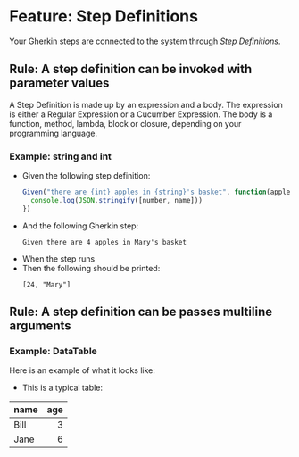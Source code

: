 # Feature: Step Definitions

Your Gherkin steps are connected to the system through *Step Definitions*.

## Rule: A step definition can be invoked with parameter values

A Step Definition is made up by an expression and a body.
The expression is either a Regular Expression or a Cucumber Expression.
The body is a function, method, lambda, block or closure, depending on
your programming language.

### Example: string and int

* Given the following step definition:
  ```typescript
  Given("there are {int} apples in {string}'s basket", function(apples: number, name: string) {
    console.log(JSON.stringify([number, name]))
  })
  ```
* And the following Gherkin step:
  ```gherkin
  Given there are 4 apples in Mary's basket
  ```
* When the step runs
* Then the following should be printed:
  ```
  [24, "Mary"]
  ```

## Rule: A step definition can be passes multiline arguments

### Example: DataTable

Here is an example of what it looks like:

* This is a typical table:

| name | age |
| ---- | --: |
| Bill |   3 |
| Jane |   6 |
